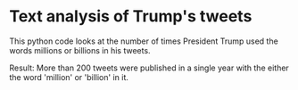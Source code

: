 # Text analysis of Trump's tweets
This python code looks at the number of times President Trump used the words millions or billions in his tweets. 

Result: More than 200 tweets were published in a single year with the either the word 'million' or 'billion' in it. 


